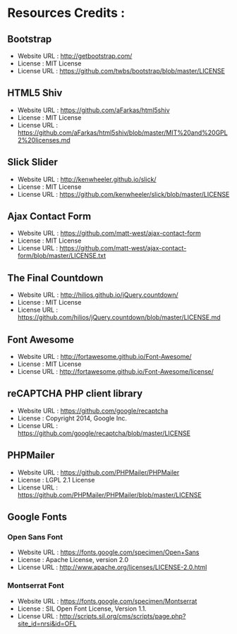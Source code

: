 # Resources Credits :

## Bootstrap

* Website URL : http://getbootstrap.com/
* License : MIT License
* License URL : https://github.com/twbs/bootstrap/blob/master/LICENSE

## HTML5 Shiv

* Website URL : https://github.com/aFarkas/html5shiv
* License : MIT License
* License URL : https://github.com/aFarkas/html5shiv/blob/master/MIT%20and%20GPL2%20licenses.md

## Slick Slider

* Website URL : http://kenwheeler.github.io/slick/
* License : MIT License
* License URL : https://github.com/kenwheeler/slick/blob/master/LICENSE

## Ajax Contact Form

* Website URL : https://github.com/matt-west/ajax-contact-form
* License : MIT License
* License URL : https://github.com/matt-west/ajax-contact-form/blob/master/LICENSE.txt

## The Final Countdown

* Website URL : http://hilios.github.io/jQuery.countdown/
* License : MIT License
* License URL : https://github.com/hilios/jQuery.countdown/blob/master/LICENSE.md

## Font Awesome

* Website URL : http://fortawesome.github.io/Font-Awesome/
* License : MIT License
* License URL : http://fortawesome.github.io/Font-Awesome/license/

## reCAPTCHA PHP client library

* Website URL : https://github.com/google/recaptcha
* License : Copyright 2014, Google Inc.
* License URL : https://github.com/google/recaptcha/blob/master/LICENSE

## PHPMailer

* Website URL : https://github.com/PHPMailer/PHPMailer
* License : LGPL 2.1 License
* License URL : https://github.com/PHPMailer/PHPMailer/blob/master/LICENSE

## Google Fonts

### Open Sans Font

* Website URL : https://fonts.google.com/specimen/Open+Sans
* License : Apache License, version 2.0
* License URL : http://www.apache.org/licenses/LICENSE-2.0.html

### Montserrat Font

* Website URL : https://fonts.google.com/specimen/Montserrat
* License : SIL Open Font License, Version 1.1.
* License URL : http://scripts.sil.org/cms/scripts/page.php?site_id=nrsi&id=OFL
